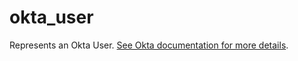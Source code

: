 # okta_user

Represents an Okta User. [See Okta documentation for more details](https://developer.okta.com/docs/api/resources/users).
